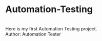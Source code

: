 # Automation-Testing

<br>
Here is my first Automation Testing project.
<br>
Author: Automation Tester